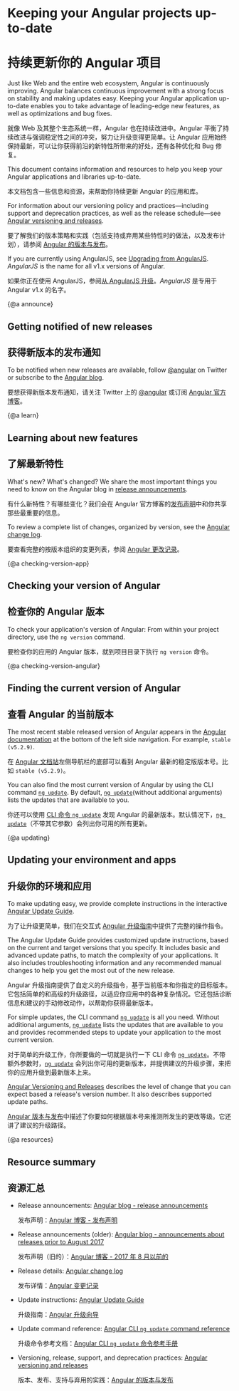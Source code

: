 # Keeping your Angular projects up-to-date

# 持续更新你的 Angular 项目

Just like Web and the entire web ecosystem, Angular is continuously improving. Angular balances continuous improvement with a strong focus on stability and making updates easy. Keeping your Angular application up-to-date enables you to take advantage of leading-edge new features, as well as optimizations and bug fixes.

就像 Web 及其整个生态系统一样，Angular 也在持续改进中。Angular 平衡了持续改进与强调稳定性之间的冲突，努力让升级变得更简单。让 Angular 应用始终保持最新，可以让你获得前沿的新特性所带来的好处，还有各种优化和 Bug 修复。

This document contains information and resources to help you keep your Angular applications and libraries up-to-date.

本文档包含一些信息和资源，来帮助你持续更新 Angular 的应用和库。

For information about our versioning policy and practices&mdash;including
support and deprecation practices, as well as the release schedule&mdash;see [Angular versioning and releases](guide/releases "Angular versioning and releases").

要了解我们的版本策略和实践（包括支持或弃用某些特性时的做法，以及发布计划），请参阅 [Angular 的版本与发布](guide/releases "Angular versioning and releases")。

<div class="alert is-helpful">

If you are currently using AngularJS, see [Upgrading from AngularJS](guide/upgrade "Upgrading from Angular JS"). _AngularJS_ is the name for all v1.x versions of Angular.

如果你正在使用 AngularJS，参阅[从 AngularJS 升级](guide/upgrade "Upgrading from Angular JS")。*AngularJS* 是专用于 Angular v1.x 的名字。

</div>

{@a announce}

## Getting notified of new releases

## 获得新版本的发布通知

To be notified when new releases are available, follow [@angular](https://twitter.com/angular "@angular on Twitter") on Twitter or subscribe to the [Angular blog](https://blog.angular.io "Angular blog").

要想获得新版本发布通知，请关注 Twitter 上的 [@angular](https://twitter.com/angular "@angular on Twitter") 或订阅 [Angular 官方博客](https://blog.angular.io "Angular blog")。

{@a learn}

## Learning about new features

## 了解最新特性

What's new? What's changed? We share the most important things you need to know on the Angular blog in [release announcements]( https://blog.angular.io/tagged/release%20notes "Angular blog - release announcements").

有什么新特性？有哪些变化？我们会在 Angular 官方博客的[发布声明]( https://blog.angular.io/tagged/release%20notes "Angular blog - release announcements")中和你共享那些最重要的信息。

To review a complete list of changes, organized by version, see the [Angular change log](https://github.com/angular/angular/blob/master/CHANGELOG.md "Angular change log").

要查看完整的按版本组织的变更列表，参阅 [Angular 更改记录](https://github.com/angular/angular/blob/master/CHANGELOG.md "Angular change log")。

{@a checking-version-app}

## Checking your version of Angular

## 检查你的 Angular 版本

To check your application's version of Angular: From within your project directory, use the `ng version` command. 

要检查你的应用的 Angular 版本，就到项目目录下执行 `ng version` 命令。

{@a checking-version-angular}

## Finding the current version of Angular

## 查看 Angular 的当前版本

The most recent stable released version of Angular appears in the [Angular documentation](https://angular.io/docs "Angular documentation") at the bottom of the left side navigation. For example, `stable (v5.2.9)`.

在 [Angular 文档站](https://angular.cn/docs "Angular documentation")左侧导航栏的底部可以看到 Angular 最新的稳定版版本号。比如 `stable (v5.2.9)`。

You can also find the most current version of Angular by using the CLI command [`ng update`](cli/update). By default, [`ng update`](cli/update)(without additional arguments) lists the updates that are available to you.

你还可以使用 [CLI 命令 `ng update`](https://github.com/angular/angular-cli/wiki/update "Angular CLI update documentation") 发现 Angular 的最新版本。默认情况下，[`ng update`](cli/update)（不带其它参数）会列出你可用的所有更新。

{@a updating}

## Updating your environment and apps

## 升级你的环境和应用

To make updating easy, we provide complete instructions in the interactive [Angular Update Guide](https://update.angular.io/ "Angular Update Guide").

为了让升级更简单，我们在交互式 [Angular 升级指南](https://update.angular.io/ "Angular Update Guide")中提供了完整的操作指令。

The Angular Update Guide provides customized update instructions, based on the current and target versions that you specify. It includes basic and advanced update paths, to match the complexity of your applications. It also includes troubleshooting information and any recommended manual changes to help you get the most out of the new release.

Angular 升级指南提供了自定义的升级指令，基于当前版本和你指定的目标版本。它包括简单的和高级的升级路径，以适应你应用中的各种复杂情况。它还包括诊断信息和建议的手动修改动作，以帮助你获得最新版本。

For simple updates, the CLI command [`ng update`](cli/update) is all you need. Without additional arguments, [`ng update`](cli/update) lists the updates that are available to you and provides recommended steps to update your application to the most current version.

对于简单的升级工作，你所要做的一切就是执行一下 CLI 命令 [`ng update`](cli/update)。不带额外参数时，[`ng update`](cli/update) 会列出你可用的更新版本，并提供建议的升级步骤，来把你的应用升级到最新版本上来。

[Angular Versioning and Releases](guide/releases#versioning "Angular Release Practices, Versioning") describes the level of change that you can expect based a release's version number. It also describes supported update paths.

[Angular 版本与发布](guide/releases#versioning "Angular Release Practices, Versioning")中描述了你要如何根据版本号来推测所发生的更改等级。它还讲了建议的升级路径。

{@a resources}

## Resource summary

## 资源汇总

* Release announcements: [Angular blog - release announcements](https://blog.angular.io/tagged/release%20notes "Angular blog announcements about recent releases")

   发布声明：[Angular 博客 - 发布声明](https://blog.angular.io/tagged/release%20notes "Angular blog announcements about recent releases")

* Release announcements (older): [Angular blog - announcements about releases prior to August 2017](https://blog.angularjs.org/search?q=available&by-date=true "Angular blog announcements about releases prior to August 2017")

   发布声明（旧的）：[Angular 博客 - 2017 年 8 月以前的](https://blog.angularjs.org/search?q=available&by-date=true "Angular blog announcements about releases prior to August 2017")

* Release details: [Angular change log](https://github.com/angular/angular/blob/master/CHANGELOG.md "Angular change log")

   发布详情：[Angular 变更记录](https://github.com/angular/angular/blob/master/CHANGELOG.md "Angular change log")

* Update instructions: [Angular Update Guide](https://update.angular.io/ "Angular Update Guide")

   升级指南：[Angular 升级向导](https://update.angular.io/ "Angular Update Guide")

* Update command reference: [Angular CLI `ng update` command reference](cli/update)

   升级命令参考文档：[Angular CLI `ng update` 命令参考手册](cli/update)

* Versioning, release, support, and deprecation practices: [Angular versioning and releases](guide/releases "Angular versioning and releases")

   版本、发布、支持与弃用的实践：[Angular 的版本与发布](guide/releases "Angular versioning and releases")
